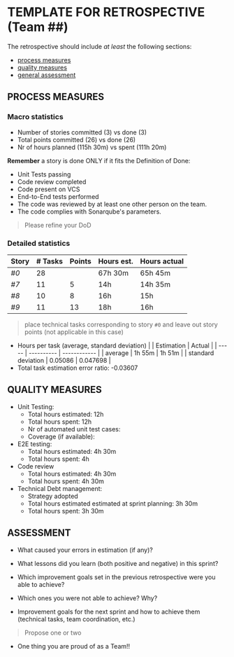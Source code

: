 # TEMPLATE FOR RETROSPECTIVE (Team ##)

The retrospective should include _at least_ the following
sections:

- [process measures](#process-measures)
- [quality measures](#quality-measures)
- [general assessment](#assessment)

## PROCESS MEASURES

### Macro statistics

- Number of stories committed (3) vs done (3)
- Total points committed (26) vs done (26)
- Nr of hours planned (115h 30m) vs spent (111h 20m)

**Remember** a story is done ONLY if it fits the Definition of Done:

- Unit Tests passing
- Code review completed
- Code present on VCS
- End-to-End tests performed
- The code was reviewed by at least one other person on the team.
- The code complies with Sonarqube's parameters.

> Please refine your DoD

### Detailed statistics

| Story | # Tasks | Points | Hours est. | Hours actual |
| ----- | ------- | ------ | ---------- | ------------ |
| _#0_  | 28      |        | 67h 30m    | 65h 45m      |
| _#7_  | 11      | 5      | 14h        | 14h 35m      |
| _#8_  | 10      | 8      | 16h        | 15h          |
| _#9_  | 11      | 13     | 18h        | 16h          |

> place technical tasks corresponding to story `#0` and leave out story points (not applicable in this case)

- Hours per task (average, standard deviation)
  | | Estimation | Actual |
  | ----- | ---------- | ------------ |
  | average | 1h 55m | 1h 51m |
  | standard deviation | 0.05086 | 0.047698 |
- Total task estimation error ratio: -0.03607

## QUALITY MEASURES

- Unit Testing:
  - Total hours estimated: 12h
  - Total hours spent: 12h
  - Nr of automated unit test cases:
  - Coverage (if available):
- E2E testing:
  - Total hours estimated: 4h 30m
  - Total hours spent: 4h
- Code review
  - Total hours estimated: 4h 30m
  - Total hours spent: 4h 30m
- Technical Debt management:
  - Strategy adopted
  - Total hours estimated estimated at sprint planning: 3h 30m
  - Total hours spent: 3h 30m

## ASSESSMENT

- What caused your errors in estimation (if any)?

- What lessons did you learn (both positive and negative) in this sprint?

- Which improvement goals set in the previous retrospective were you able to achieve?
- Which ones you were not able to achieve? Why?

- Improvement goals for the next sprint and how to achieve them (technical tasks, team coordination, etc.)

> Propose one or two

- One thing you are proud of as a Team!!
